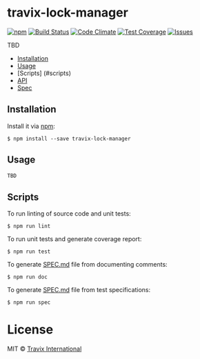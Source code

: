 # travix-lock-manager

[![npm](https://img.shields.io/npm/v/travix-lock-manager.svg)](https://www.npmjs.com/package/travix-lock-manager)
[![Build Status](https://img.shields.io/travis/Travix-International/travix-lock-manager/master.svg)](https://travis-ci.org/Travix-International/travix-lock-manager)
[![Code Climate](https://img.shields.io/codeclimate/github/Travix-International/travix-lock-manager.svg)](https://codeclimate.com/github/Travix-International/travix-lock-manager)
[![Test Coverage](https://img.shields.io/codeclimate/coverage/github/Travix-International/travix-lock-manager.svg)](https://codeclimate.com/github/Travix-International/travix-lock-manager/coverage)
[![Issues](https://img.shields.io/codeclimate/issues/github/Travix-International/travix-lock-manager.svg)](https://codeclimate.com/github/Travix-International/travix-lock-manager/issues)

TBD

* [Installation](#installation)
* [Usage](#usage)
* [Scripts] (#scripts)
* [API](#api)
* [Spec](https://github.com/Travix-International/travix-persistent-object/blob/master/SPEC.md)

## Installation

Install it via [npm](https://npmjs.com):

```
$ npm install --save travix-lock-manager
```

## Usage

```js
TBD
```

## Scripts

To run linting of source code and unit tests:

```
$ npm run lint
```

To run unit tests and generate coverage report:

```
$ npm run test
```

To generate [SPEC.md](https://github.com/Travix-International/travix-lock-manager/blob/master/DOC.md) file from documenting comments:

```
$ npm run doc
```

To generate [SPEC.md](https://github.com/Travix-International/travix-lock-manager/blob/master/SPEC.md) file from test specifications:

```
$ npm run spec
```

# License

MIT © [Travix International](http://travix.com)
